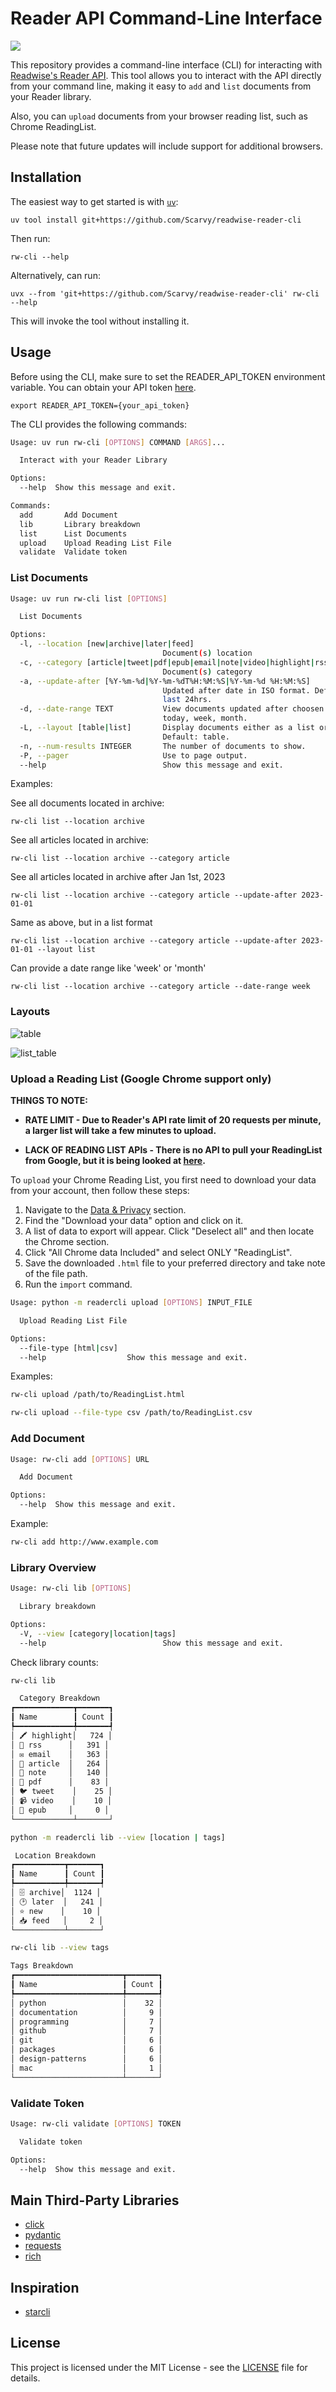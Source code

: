 # Reader API Command-Line Interface

![](./images/reader-terminal.png)

This repository provides a command-line interface (CLI) for interacting with [Readwise's Reader API](https://readwise.io/reader_api). This tool allows you to interact with the API directly from your command line, making it easy to `add` and `list` documents from your Reader library.

Also, you can `upload` documents from your browser reading list, such as Chrome ReadingList.

Please note that future updates will include support for additional browsers.

## Installation

The easiest way to get started is with [`uv`](https://docs.astral.sh/uv/guides/tools/):

    uv tool install git+https://github.com/Scarvy/readwise-reader-cli

Then run:

    rw-cli --help

Alternatively, can run:

    uvx --from 'git+https://github.com/Scarvy/readwise-reader-cli' rw-cli --help

This will invoke the tool without installing it.

## Usage

Before using the CLI, make sure to set the READER_API_TOKEN environment variable. You can obtain your API token [here](https://readwise.io/access_token).


    export READER_API_TOKEN={your_api_token}


The CLI provides the following commands:

```bash
Usage: uv run rw-cli [OPTIONS] COMMAND [ARGS]...

  Interact with your Reader Library

Options:
  --help  Show this message and exit.

Commands:
  add       Add Document
  lib       Library breakdown
  list      List Documents
  upload    Upload Reading List File
  validate  Validate token
```

### List Documents

```bash
Usage: uv run rw-cli list [OPTIONS]

  List Documents

Options:
  -l, --location [new|archive|later|feed]
                                  Document(s) location
  -c, --category [article|tweet|pdf|epub|email|note|video|highlight|rss]
                                  Document(s) category
  -a, --update-after [%Y-%m-%d|%Y-%m-%dT%H:%M:%S|%Y-%m-%d %H:%M:%S]
                                  Updated after date in ISO format. Default:
                                  last 24hrs.
  -d, --date-range TEXT           View documents updated after choosen time:
                                  today, week, month.
  -L, --layout [table|list]       Display documents either as a list or table.
                                  Default: table.
  -n, --num-results INTEGER       The number of documents to show.
  -P, --pager                     Use to page output.
  --help                          Show this message and exit.
```

Examples:

See all documents located in archive:

    rw-cli list --location archive

See all articles located in archive:

    rw-cli list --location archive --category article

See all articles located in archive after Jan 1st, 2023

    rw-cli list --location archive --category article --update-after 2023-01-01

Same as above, but in a list format

    rw-cli list --location archive --category article --update-after 2023-01-01 --layout list

Can provide a date range like 'week' or 'month'

    rw-cli list --location archive --category article --date-range week


### Layouts

![table](./images/table.png)

![list_table](./images/list.png)

### Upload a Reading List (Google Chrome support only)

**THINGS TO NOTE:**

- **RATE LIMIT - Due to Reader's API rate limit of 20 requests per minute, a larger list will take a few minutes to upload.**

- **LACK OF READING LIST APIs - There is no API to pull your ReadingList from Google, but it is being looked at [here](https://bugs.chromium.org/p/chromium/issues/detail?id=1238372).**

To `upload` your Chrome Reading List, you first need to download your data from your account, then follow these steps:

1. Navigate to the [Data & Privacy](https://myaccount.google.com/data-and-privacy) section.
2. Find the "Download your data" option and click on it.
3. A list of data to export will appear. Click "Deselect all" and then locate the Chrome section.
4. Click "All Chrome data Included" and select ONLY "ReadingList".
5. Save the downloaded `.html` file to your preferred directory and take note of the file path.
6. Run the `import` command.

```bash
Usage: python -m readercli upload [OPTIONS] INPUT_FILE

  Upload Reading List File

Options:
  --file-type [html|csv]
  --help                  Show this message and exit.
```

Examples:

```bash
rw-cli upload /path/to/ReadingList.html
```

```bash
rw-cli upload --file-type csv /path/to/ReadingList.csv
```

### Add Document

```bash
Usage: rw-cli add [OPTIONS] URL

  Add Document

Options:
  --help  Show this message and exit.
```

Example:

```bash
rw-cli add http://www.example.com
```

### Library Overview

```bash
Usage: rw-cli lib [OPTIONS]

  Library breakdown

Options:
  -V, --view [category|location|tags]
  --help                          Show this message and exit.
```

Check library counts:

```bash
rw-cli lib

  Category Breakdown
┏━━━━━━━━━━━━━┳━━━━━━━┓
┃ Name        ┃ Count ┃
┡━━━━━━━━━━━━━╇━━━━━━━┩
│ 🖍️ highlight│   724 │
│ 📡️ rss      │   391 │
│ ✉️ email    │   363 │
│ 📰️ article  │   264 │
│ 📝️ note     │   140 │
│ 📄️ pdf      │    83 │
│ 🐦️ tweet    │    25 │
│ 📹️ video    │    10 │
│ 📖️ epub     │     0 │
└─────────────┴───────┘

python -m readercli lib --view [location | tags]

 Location Breakdown
┏━━━━━━━━━━━┳━━━━━━━┓
┃ Name      ┃ Count ┃
┡━━━━━━━━━━━╇━━━━━━━┩
│ 🗄️ archive│  1124 │
│ 🕑️ later  │   241 │
│ ⭐️ new    │    10 │
│ 📥️ feed   │     2 │
└───────────┴───────┘

rw-cli lib --view tags

Tags Breakdown
┏━━━━━━━━━━━━━━━━━━━━━━━━┳━━━━━━━┓
┃ Name                   ┃ Count ┃
┡━━━━━━━━━━━━━━━━━━━━━━━━╇━━━━━━━┩
│ python                 │    32 │
│ documentation          │     9 │
│ programming            │     7 │
│ github                 │     7 │
│ git                    │     6 │
│ packages               │     6 │
│ design-patterns        │     6 │
│ mac                    │     1 │
└────────────────────────┴───────┘
```

### Validate Token

```bash
Usage: rw-cli validate [OPTIONS] TOKEN

  Validate token

Options:
  --help  Show this message and exit.
```

## Main Third-Party Libraries

- [click](https://github.com/pallets/click)
- [pydantic](https://github.com/pydantic/pydantic)
- [requests](https://github.com/psf/requests)
- [rich](https://github.com/Textualize/rich)

## Inspiration

- [starcli](https://github.com/hedyhli/starcli)

## License

This project is licensed under the MIT License - see the [LICENSE](LICENSE) file for details.
